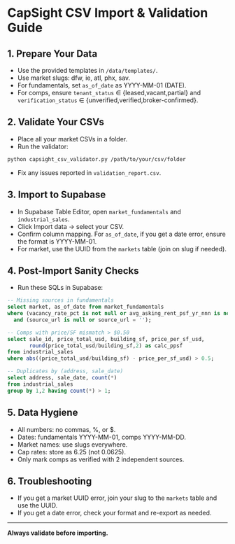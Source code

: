 # CapSight CSV Import & Validation Guide

## 1. Prepare Your Data
- Use the provided templates in `/data/templates/`.
- Use market slugs: dfw, ie, atl, phx, sav.
- For fundamentals, set `as_of_date` as YYYY-MM-01 (DATE).
- For comps, ensure `tenant_status` ∈ {leased,vacant,partial} and `verification_status` ∈ {unverified,verified,broker-confirmed}.

## 2. Validate Your CSVs
- Place all your market CSVs in a folder.
- Run the validator:

```sh
python capsight_csv_validator.py /path/to/your/csv/folder
```
- Fix any issues reported in `validation_report.csv`.

## 3. Import to Supabase
- In Supabase Table Editor, open `market_fundamentals` and `industrial_sales`.
- Click Import data → select your CSV.
- Confirm column mapping. For `as_of_date`, if you get a date error, ensure the format is YYYY-MM-01.
- For market, use the UUID from the `markets` table (join on slug if needed).

## 4. Post-Import Sanity Checks
- Run these SQLs in Supabase:

```sql
-- Missing sources in fundamentals
select market, as_of_date from market_fundamentals
where (vacancy_rate_pct is not null or avg_asking_rent_psf_yr_nnn is not null)
  and (source_url is null or source_url = '');

-- Comps with price/SF mismatch > $0.50
select sale_id, price_total_usd, building_sf, price_per_sf_usd,
       round(price_total_usd/building_sf,2) as calc_ppsf
from industrial_sales
where abs((price_total_usd/building_sf) - price_per_sf_usd) > 0.5;

-- Duplicates by (address, sale_date)
select address, sale_date, count(*) 
from industrial_sales 
group by 1,2 having count(*) > 1;
```

## 5. Data Hygiene
- All numbers: no commas, %, or $.
- Dates: fundamentals YYYY-MM-01, comps YYYY-MM-DD.
- Market names: use slugs everywhere.
- Cap rates: store as 6.25 (not 0.0625).
- Only mark comps as verified with 2 independent sources.

## 6. Troubleshooting
- If you get a market UUID error, join your slug to the `markets` table and use the UUID.
- If you get a date error, check your format and re-export as needed.

---

**Always validate before importing.**
